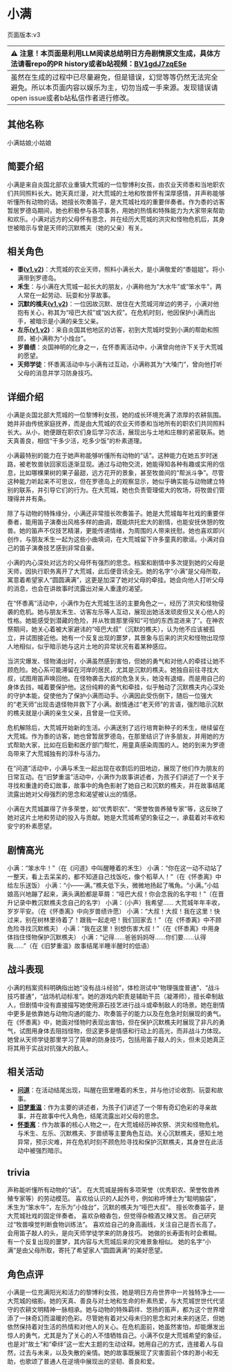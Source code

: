 # 小满
页面版本:v3
 

| :warning: 注意！本页面是利用LLM阅读总结明日方舟剧情原文生成，具体方法请看repo的PR history或者b站视频：[BV1gdJ7zqESe](https://www.bilibili.com/video/BV1gdJ7zqESe/)         |
|:----------------------------|
| 虽然在生成的过程中已尽量避免，但是错误，幻觉等等仍然无法完全避免。所以本页面内容以娱乐为主，切勿当成一手来源。发现错误请open issue或者b站私信作者进行修改。|



## 其他名称
小满姑娘;小姑娘
## 简要介绍
小满是来自炎国北部农业重镇大荒城的一位黎博利女孩，由农业天师黍和当地职农们共同照料长大。她天真烂漫，对大荒城的土地和牧兽怀有深厚感情，并声称能够听懂所有动物的话。她擅长吹奏笛子，是大荒城社戏的重要伴奏者。作为黍的访客暂居罗德岛期间，她也积极参与各项事务，用她的热情和特殊能力为大家带来帮助和欢乐。小满对远方的父母怀有思念，并在经历大荒城的洪灾和怪物危机后，其身世被暗示与曾是天师的沉默樵夫（她的父亲）有关。
## 相关角色
-   **黍([v1](../chars/char_2025_shu.md),[v2](char_2025_shu.md))**：大荒城的农业天师，照料小满长大，是小满敬爱的“黍姐姐”。将小满带到罗德岛。
-   **禾生**：与小满在大荒城一起长大的朋友，小满称他为“大水牛”或“笨水牛”，两人常在一起劳动、玩耍和分享故事。
-   **沉默的樵夫([v1](../chars/extended_char_chen_mo_de_qiao_fu.md),[v2](extended_char_chen_mo_de_qiao_fu.md))**：一位因故沉默、居住在大荒城河岸边的男子，小满对他抱有关心，称其为“哑巴大叔”或“凶大叔”。在危机时刻，他因保护小满而出手，被暗示是小满的亲生父亲。
-   **左乐([v1](../chars/char_4121_zuole.md),[v2](char_4121_zuole.md))**：来自炎国其他地区的访客，初到大荒城时受到小满的帮助和照顾，被小满称为“小烛台”。
-   **岁兽绩**：炎国神明的化身之一，在怀黍离活动中，小满曾向他许下关于大荒城的愿望。
-   **天师学徒**：怀黍离活动中与小满有过互动，小满称其为“大嗓门”，曾向他打听父母的消息并学习防身技巧。
## 详细介绍
小满是炎国北部大荒城的一位黎博利女孩，她的成长环境充满了浓厚的农耕氛围。她并非由传统家庭抚养，而是由大荒城的农业天师黍和当地所有的职农们共同照料长大。从小，她便跟在职农们身后学习农活，展现出与土地和庄稼的紧密联系。她天真善良，相信“干多少活，吃多少饭”的朴素道理。

小满最特别的能力在于她声称能够听懂所有动物的“话”。这种能力在她五岁时迷路，被老牧兽驮回家后逐渐显现。通过与动物交流，她能得知各种有趣或实用的信息，比如哪棵果树的果子最甜，远方花开的景象，甚至牧兽间的“帮派斗争”。尽管这种能力听起来不可思议，但在罗德岛上的观察显示，她似乎确实能与动物建立特别的联系，并引导它们的行为。在大荒城，她也负责管理偌大的牧场，将牧兽们管理得井井有条。

除了与动物的特殊缘分，小满还非常擅长吹奏笛子。她是大荒城每年社戏的重要伴奏者，能用笛子演奏出风格多样的曲调，既能烘托宏大的剧情，也能安抚休憩的牧兽。她的笛声不仅技艺精湛，更能传递情绪，为周围的人带来抚慰。她也喜欢即兴创作，与朋友禾生一起为这些小曲填词，在大荒城留下许多童真的歌谣。小满对自己的笛子演奏技艺感到非常自豪。

小满的内心深处对远方的父母怀有强烈的思念。档案和剧情中多次提到她的父母是天师，因执行职务离开了大荒城，此后便音讯全无。她的名字“小满”是父母所取，寓意着希望家人“圆圆满满”，这更是加深了她对父母的牵挂。她会向他人打听父母的消息，也会在讲故事时流露出对亲人重逢的渴望。

在“怀黍离”活动中，小满作为在大荒城生活的主要角色之一，经历了洪灾和怪物侵袭的危机。她与朋友禾生、访客左乐等人互动，展现出她活泼顽皮但又关心他人的性格。她能感受到潜藏的危险，并从牧兽那里得知“可怕的东西混进来了”。在神农祭期间，她关心着被大家避讳的“哑巴大叔”（沉默的樵夫），认为他不应该被孤立，并试图接近他。她有一个反复出现的噩梦，其景象与后来的洪灾和怪物出现惊人地相似，似乎暗示她与这片土地的异常状况有着某种感应。

当洪灾爆发、怪物涌出时，小满虽然感到害怕，但她的勇气和对他人的牵挂让她不顾危险。她心系可能滞留在河岸的居民，尤其是沉默的樵夫。她独自前往寻找大叔，试图用笛声唤回他。在怪物袭击大叔的危急关头，她没有退缩，而是用自己的身体去挡，喊着要保护他。这份纯粹的勇气和牵挂，似乎触动了沉默樵夫内心深处的守护本能，促使他为了保护小满而动手。小满因此受伤倒下，随后一位强大的“老天师”出现击退怪物并救下了小满。剧情通过“老天师”的言语，强烈暗示沉默的樵夫就是小满的亲生父亲，且曾是一位天师。

危机解除后，大荒城开始新的生活。小满送别了远行培育新种子的禾生，继续留在大荒城。作为黍的访客，她也曾暂居罗德岛，在那里结识了许多朋友，并用她的方式帮助大家，比如在后勤和医疗部门帮忙，用童真感染周围的人。她的到来为罗德岛带来了大荒城独有的淳朴与活力。

在“问道”活动中，小满与禾生一起出现在收割后的田地边，展现了他们作为朋友的日常互动。在“旧梦重温”活动中，小满作为故事讲述者，为孩子们讲述了一个关于寻找和重逢的奇幻故事，故事中的角色影射了她自己和沉默的樵夫，并在故事结尾流露出她对父母强烈的思念和渴望被认出的情感。

小满在大荒城赢得了许多荣誉，如“优秀职农”、“荣誉牧兽养殖专家”等，这反映了她对这片土地和劳动的投入与贡献。她是大荒城希望的象征之一，承载着对丰收和安宁的朴素愿望。
## 剧情高光
小满：“笨水牛！”（在《问道》中叫醒睡着的禾生）
小满：“你在这一动不动站了一整天，看上去呆呆的，都不知道自己找饭吃，像个稻草人！”（在《怀黍离》中给左乐送饭）
小满：“小——满。”樵夫低下头，微微地扬起了嘴角。“小满。”小姑娘高兴地蹦了起来，满头满脸都是草屑：“哑巴大叔！你会念我的名字啦！”（在晋升记录中教沉默樵夫念自己的名字）
小满：（小声）我希望...... 大荒城年年丰收，岁岁平安。（在《怀黍离》中向岁兽绩许愿）
小满：“大叔！大叔！我在这里！快过来，别在树林里待着了！跟我一起走吧！我们回家去！”（在《怀黍离》中不顾危险寻找沉默樵夫）
小满：“我在这里！别想伤害大叔！”（在《怀黍离》中用身体挡住怪物保护沉默樵夫）
小满：“记得......爸爸妈妈呀......你们要......认得我......”（在《旧梦重温》故事结尾半睡半醒时的低语）
## 战斗表现
小满的档案资料明确指出她“没有战斗经验”，体检测试中“物理强度普通”、“战斗技巧普通”，“战场机动标准”。她的游戏内职责是辅助干员（凝滞师），擅长牵制敌人，但剧情中没有直接描写她使用源石技艺进行战斗或牵制敌人的场景。她在剧情中更多是依靠她与动物沟通的能力、吹奏笛子的能力以及在危急时刻展现的勇气。在《怀黍离》中，她面对怪物时表现出害怕，但在保护沉默樵夫时展现了非凡的勇气，试图用身体去阻挡怪物，但这更多是情感和行动上的高光，而非战斗力体现。她曾从天师学徒那里学习了简单的防身技巧，包括用笛子敲人的头，但未见她真正将其用于实战对抗强大的敌人。
## 相关活动
-   **[问道](../stories/story_wanqin_set_1.md)**：在活动结尾出现，叫醒在田里睡着的禾生，并与他讨论收割、玩耍和故事。
-   **[旧梦重温](../stories/story_grabds_set_1.md)**：作为主要的讲述者，为孩子们讲述了一个带有奇幻色彩的寻亲故事，并在故事中代入角色，结尾流露出对父母的思念。
-   **[怀黍离](../stories/act31side.md)**：作为故事的核心人物之一，在大荒城经历神农祭、洪灾和怪物危机。与禾生、左乐、沉默樵夫、岁兽绩等主要角色互动。关心沉默樵夫，感知土地异常，预示灾难，并在危机时刻不顾危险寻找和保护沉默樵夫，其身世在此活动中被强烈暗示。
## trivia
声称能听懂所有动物的“话”。
在大荒城是拥有多项荣誉（优秀职农、荣誉牧兽养殖专家等）的劳动模范。
喜欢给认识的人起外号，例如称呼博士为“聪明脑袋”，禾生为“笨水牛”，左乐为“小烛台”，沉默的樵夫为“哑巴大叔”。
擅长吹奏笛子，是大荒城社戏的固定伴奏者。
喜欢杂粮香包，但觉得杂粮酒又辣又苦。
自己研究过“牧兽嗅觉判断食物训练法”。
喜欢给自己的身高画线，关注自己是否长高了。
会用笛子敲人的头，是向天师学徒学来的防身技巧。
她做的长寿面有时会煮糊。
有一个反复出现的噩梦，其内容与大荒城后来的灾难景象相似。
她的名字“小满”是由父母所取，寄托了希望家人“圆圆满满”的美好愿望。
## 角色点评
小满是一位充满阳光和活力的黎博利女孩，她是明日方舟世界中一片独特净土——大荒城的缩影。她的天真、善良与对土地和生命的朴素热爱，与大荒城世世代代坚守的农耕文明精神一脉相承。她与动物的特殊羁绊、悠扬的笛声，都为这个世界增添了一抹奇幻而温暖的色彩。尽管她有着对父母未归的思念和对未来的迷茫，但她依然保持着对生活的热情和对他人的关心。在危机面前，她虽然害怕，却能爆发出惊人的勇气，尤其是为了关心的人不惜牺牲自己。小满不仅是大荒城希望的象征，也是对“故土”和“牵绊”这一宏大主题的生动诠释。她用自己的方式，连接着人与自然，过去与未来，以及失散的亲情。她的故事既展现了灾害面前个体的渺小和无助，也歌颂了普通人在逆境中展现出的坚韧、善良和爱。